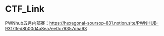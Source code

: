 # CTF_Link

PWNhub五月内部赛：https://hexagonal-soursop-831.notion.site/PWNHUB-93f73ed8b00d4a8ea7ee0c76357d5a63
